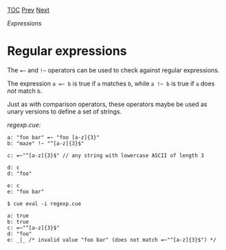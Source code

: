 [TOC](Readme.md) [Prev](rangedef.md) [Next](lists.md)

_Expressions_

# Regular expressions

The `=~` and `!~` operators can be used to check against regular expressions.

The expression `a =~ b` is true if `a` matches `b`, while
`a !~ b` is true if `a` does _not_ match `b`.

Just as with comparison operators, these operators maybe be used
as unary versions to define a set of strings.


<!-- CUE editor -->
_regexp.cue:_
```
a: "foo bar" =~ "foo [a-z]{3}"
b: "maze" !~ "^[a-z]{3}$"

c: =~"^[a-z]{3}$" // any string with lowercase ASCII of length 3

d: c
d: "foo"

e: c
e: "foo bar"
```

<!-- result -->
`$ cue eval -i regexp.cue`
```
a: true
b: true
c: =~"^[a-z]{3}$"
d: "foo"
e: _|_ /* invalid value "foo bar" (does not match =~"^[a-z]{3}$") */
```